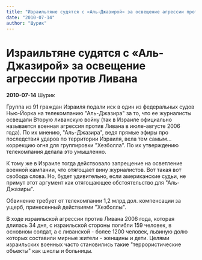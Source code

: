 ```yaml
---
title: "Израильтяне судятся с «Аль-Джазирой» за освещение агрессии против Ливана"
date: "2010-07-14"
author: "Шурик"
---
```


# Израильтяне судятся с «Аль-Джазирой» за освещение агрессии против Ливана

**2010-07-14** Шурик

Группа из 91 граждан Израиля подали иск в один из федеральных судов Нью-Йорка на телекомпанию "Аль-Джазира" за то, что ее журналисты освещали Вторую ливанскую войну (так в Израиле официально называется военная агрессия против Ливана в июле-августе 2006 года). По их мнению, "Аль-Джазира", ведя прямые эфиры про последствия ударов по территории Израиля, вела тем самым... коррекцию огня для группировки "Хезболла". По их утверждению телекомпания делала это умышленно.

К тому же в Израиле тогда действовало запрещение на осветление военной кампании, что отягощает вину журналистов. Вот такая вот свобода слова. Но, будет удивительно, если американские судьи, не примут этот аргумент как отягощающее обстоятельство для "Аль-Джазиры".

Обвинение требует от телекомпании 1,2 млрд дол. компенсации за ущерб, принесенный действиями "Хезболлы".

В ходе израильской агрессии против Ливана 2006 года, которая длилась 34 дня, с израильской стороны погибли 159 человек, в основном солдат, а с ливанской - более 1200 человек, львиную долю которых составили мирные жители - женщины и дети. Целями израильских военных часто становились такие "террористические объекты" как школы и больницы.
